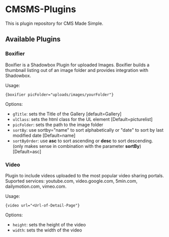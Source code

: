 # CMSMS-Plugins
This is plugin repository for CMS Made Simple.

## Available Plugins
### Boxifier
Boxifier is a Shadowbox Plugin for uploaded Images. 
Boxifier builds a thumbnail listing out of an image folder and provides integration with Shadowbox.

Usage:

`{boxifier picFolder="uploads/images/yourFolder"}`

Options:

* `gTitle`: sets the Title of the Gallery [default=Gallery] 
* `ulClass`: sets the html class for the UL element [Default=picturelist]
* `picFolder`: sets the path to the image folder
* `sortBy`: use sortby="name" to sort alphabetically or "date" to sort by last modified date [Default=name]
* `sortByOrder`: use **asc** to sort ascending
                 or **desc** to sort descending. (only makes sense in combination with the parameter **sortBy**) [Default=asc]

### Video

Plugin to include videos uploaded to the most popular video sharing portals.
Suported services: youtube.com, video.google.com, 5min.com, dailymotion.com, vimeo.com.

Usage:

`{video url="<Url-of-Detail-Page"}`

Options:

* `height`: sets the height of the video
* `width`: sets the width of the video
